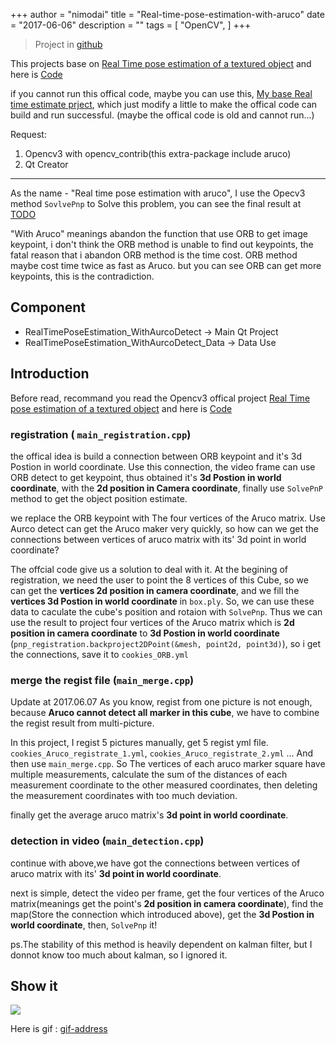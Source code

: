 +++
author = "nimodai"
title = "Real-time-pose-estimation-with-aruco"
date = "2017-06-06"
description = ""
tags = [
    "OpenCV",
]
+++

> Project in  [github](https://github.com/nimohunter/Real_Time_pose_estimation_with_aruco)


This projects base on [Real Time pose estimation of a textured object](http://docs.opencv.org/3.1.0/dc/d2c/tutorial_real_time_pose.html) and here is [Code](https://github.com/opencv/opencv/tree/master/samples/cpp/tutorial_code/calib3d/real_time_pose_estimation)

if you cannot run this offical code, maybe you can use this, [My base Real time estimate prject](https://github.com/nimohunter/Opencv_Aruco/tree/master/Project_Real_Time_pose_estimation_of_a_textured_object), which just modify a little to make the offical code can build and run successful. (maybe the offical code is old and cannot run...)

Request:
1. Opencv3 with opencv_contrib(this extra-package include aruco)
2. Qt Creator

---
As the name - "Real time pose estimation with aruco", I use the Opecv3 method `SovlvePnp` to Solve this problem, you can see the final result at [TODO](https://youtube_address)

"With Aruco" meanings abandon the function that use ORB to get image keypoint, i don't think the ORB method is unable to find out keypoints, the fatal reason that i abandon ORB method is the time cost. ORB method maybe cost time twice as fast as Aruco. but you can see ORB can get more keypoints, this is the contradiction.


## Component

* RealTimePoseEstimation_WithAurcoDetect    -> Main Qt Project
* RealTimePoseEstimation_WithAurcoDetect_Data   -> Data Use

## Introduction
Before read, recommand you read the Opencv3 offical project [Real Time pose estimation of a textured object](http://docs.opencv.org/3.1.0/dc/d2c/tutorial_real_time_pose.html) and here is [Code](https://github.com/opencv/opencv/tree/master/samples/cpp/tutorial_code/calib3d/real_time_pose_estimation)

### registration ( `main_registration.cpp`)
the offical idea is build a connection between ORB keypoint and it's 3d Postion in world coordinate. Use this connection, the video frame can use ORB detect to get keypoint, thus obtained it's **3d Postion in world coordinate**, with the **2d position in Camera coordinate**, finally use `SolvePnP` method to get the object position estimate.

we replace the ORB keypoint with The four vertices of the Aruco matrix. Use Aurco detect can get the Aruco maker very quickly, so how can we get the connections between vertices of aruco matrix with its' 3d point in world coordinate?

The offcial code give us a solution to deal with it. At the begining of registration, we need the user to point the 8 vertices of this Cube, so we can get the **vertices 2d position in camera coordinate**, and we fill the **vertices 3d Postion in world coordinate** in `box.ply`. So, we can use these data to caculate the cube's position and rotaion with `SolvePnp`. Thus we can use the result to project four vertices of the Aruco matrix which is **2d position in camera coordinate** to **3d Postion in world coordinate** (`pnp_registration.backproject2DPoint(&mesh, point2d, point3d)`), so i get the connections, save it to `cookies_ORB.yml` 

### merge the regist file (`main_merge.cpp`)
Update at 2017.06.07
As you know, regist from one picture is not enough, because **Aruco cannot detect all marker in this cube**, we have to combine the regist result from multi-picture.

In this project, I regist 5 pictures manually, get 5 regist yml file. `cookies_Aruco_registrate_1.yml`, `cookies_Aruco_registrate_2.yml` ... And then use `main_merge.cpp`. So The vertices of each aruco marker square have multiple measurements, calculate the sum of the distances of each measurement coordinate to the other measured coordinates, then deleting the measurement coordinates with too much deviation.

finally get the average aruco matrix's **3d point in world coordinate**.

### detection in video (`main_detection.cpp`)
continue with above,we have got the connections between vertices of aruco matrix with its' **3d point in world coordinate**.

next is simple, detect the video per frame, get the four vertices of the Aruco matrix(meanings get the point's **2d position in camera coordinate**), find the map(Store the connection which introduced above), get the **3d Postion in world coordinate**, then, `SolvePnp` it!


ps.The stability of this method is heavily dependent on kalman filter, but I donnot know too much about kalman, so I ignored it.

## Show it
![](https://ws1.sinaimg.cn/mw690/bc1eaf88ly1fgcnhrgep8j20dp08njud.jpg)

Here is gif :
[gif-address](https://ws1.sinaimg.cn/mw690/bc1eaf88ly1fgcnc15zyig20ds08qe8b.gif)



 